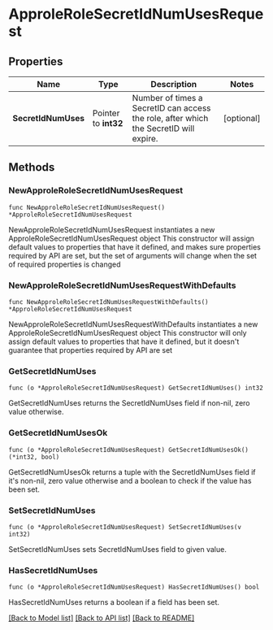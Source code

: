 # ApproleRoleSecretIdNumUsesRequest

## Properties

Name | Type | Description | Notes
------------ | ------------- | ------------- | -------------
**SecretIdNumUses** | Pointer to **int32** | Number of times a SecretID can access the role, after which the SecretID will expire. | [optional] 

## Methods

### NewApproleRoleSecretIdNumUsesRequest

`func NewApproleRoleSecretIdNumUsesRequest() *ApproleRoleSecretIdNumUsesRequest`

NewApproleRoleSecretIdNumUsesRequest instantiates a new ApproleRoleSecretIdNumUsesRequest object
This constructor will assign default values to properties that have it defined,
and makes sure properties required by API are set, but the set of arguments
will change when the set of required properties is changed

### NewApproleRoleSecretIdNumUsesRequestWithDefaults

`func NewApproleRoleSecretIdNumUsesRequestWithDefaults() *ApproleRoleSecretIdNumUsesRequest`

NewApproleRoleSecretIdNumUsesRequestWithDefaults instantiates a new ApproleRoleSecretIdNumUsesRequest object
This constructor will only assign default values to properties that have it defined,
but it doesn't guarantee that properties required by API are set

### GetSecretIdNumUses

`func (o *ApproleRoleSecretIdNumUsesRequest) GetSecretIdNumUses() int32`

GetSecretIdNumUses returns the SecretIdNumUses field if non-nil, zero value otherwise.

### GetSecretIdNumUsesOk

`func (o *ApproleRoleSecretIdNumUsesRequest) GetSecretIdNumUsesOk() (*int32, bool)`

GetSecretIdNumUsesOk returns a tuple with the SecretIdNumUses field if it's non-nil, zero value otherwise
and a boolean to check if the value has been set.

### SetSecretIdNumUses

`func (o *ApproleRoleSecretIdNumUsesRequest) SetSecretIdNumUses(v int32)`

SetSecretIdNumUses sets SecretIdNumUses field to given value.

### HasSecretIdNumUses

`func (o *ApproleRoleSecretIdNumUsesRequest) HasSecretIdNumUses() bool`

HasSecretIdNumUses returns a boolean if a field has been set.


[[Back to Model list]](../README.md#documentation-for-models) [[Back to API list]](../README.md#documentation-for-api-endpoints) [[Back to README]](../README.md)


